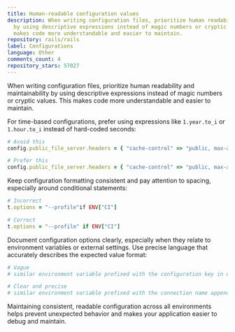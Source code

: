 ```yaml
---
title: Human-readable configuration values
description: When writing configuration files, prioritize human readability and maintainability
  by using descriptive expressions instead of magic numbers or cryptic values. This
  makes code more understandable and easier to maintain.
repository: rails/rails
label: Configurations
language: Other
comments_count: 4
repository_stars: 57027
---
```


When writing configuration files, prioritize human readability and maintainability by using descriptive expressions instead of magic numbers or cryptic values. This makes code more understandable and easier to maintain.

For time-based configurations, prefer using expressions like `1.year.to_i` or `1.hour.to_i` instead of hard-coded seconds:

```ruby
# Avoid this
config.public_file_server.headers = { "cache-control" => "public, max-age=31556952" }

# Prefer this
config.public_file_server.headers = { "cache-control" => "public, max-age=#{1.year.to_i}" }
```

Keep configuration formatting consistent and pay attention to spacing, especially around conditional statements:

```ruby
# Incorrect
t.options = "--profile"if ENV["CI"]

# Correct
t.options = "--profile" if ENV["CI"]
```

Document configuration options clearly, especially when they relate to environment variables or external settings. Use precise language that accurately describes the expected value format:

```ruby
# Vague
# similar environment variable prefixed with the configuration key in uppercase.

# Clear and precise
# similar environment variable prefixed with the connection name appended to `DATABASE_URL`.
```

Maintaining consistent, readable configuration across all environments helps prevent unexpected behavior and makes your application easier to debug and maintain.
